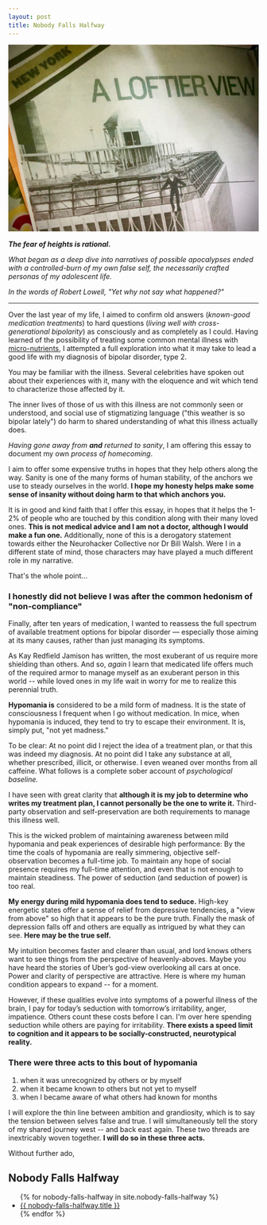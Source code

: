 ```yaml
---
layout: post
title: Nobody Falls Halfway
---
```


![A loftier view](/assets/loftier.png)

_**The fear of heights is rational.**_

_What began as a deep dive into narratives of possible apocalypses ended with a controlled-burn of my own false self, the necessarily crafted personas of my adolescent life._

_In the words of Robert Lowell, "Yet why not say what happened?"_

___

Over the last year of my life, I aimed to confirm old answers (_known-good medication treatments_) to hard questions (_living well with cross-generational bipolarity_) as consciously and as completely as I could. Having learned of the possibility of treating some common mental illness with [micro-nutrients](http://www.ibpf.org/advanced-nutrient-therapies-bipolar-disorders-dr-william-walsh), I attempted a full exploration into what it may take to lead a good life with my diagnosis of bipolar disorder, type 2.

You may be familiar with the illness. Several celebrities have spoken out about their experiences with it, many with the eloquence and wit which tend to characterize those affected by it. 

The inner lives of those of us with this illness are not commonly seen or understood, and social use of stigmatizing language ("this weather is so bipolar lately") do harm to shared understanding of what this illness actually does.

*Having gone away from **and** returned to sanity*, I am offering this essay to document my own _process of homecoming_. 

I aim to offer some expensive truths in hopes that they help others along the way. Sanity is one of the many forms of human stability, of the anchors we use to steady ourselves in the world. **I hope my honesty helps make some sense of insanity without doing harm to that which anchors you.**

It is in good and kind faith that I offer this essay, in hopes that it helps the 1-2% of people who are touched by this condition along with their many loved ones. **This is not medical advice and I am not a doctor, although I would make a fun one.** Additionally, none of this is a derogatory statement towards either the Neurohacker Collective nor Dr Bill Walsh. Were I in a different state of mind, those characters may have played a much different role in my narrative. 

That's the whole point...


### I honestly did not believe I was after the common hedonism of "non-compliance"

Finally, after ten years of medication, I wanted to reassess the full spectrum of available treatment options for bipolar disorder — especially those aiming at its many causes, rather than just managing its symptoms.

As Kay Redfield Jamison has written, the most exuberant of us require more shielding than others. And so, *again* I learn that medicated life offers much of the required armor to manage myself as an exuberant person in this world -- while loved ones in my life wait in worry for me to realize this perennial truth. 

 **Hypomania is** considered to be a mild form of madness. It is the state of consciousness I frequent when I go without medication. In mice, when hypomania is induced, they tend to try to escape their environment. It is, simply put, "not yet madness."

To be clear: At no point did I reject the idea of a treatment plan, or that this was indeed my diagnosis. At no point did I take any substance at all, whether prescribed, illicit, or otherwise. I even weaned over months from all caffeine. What follows is a complete sober account of *psychological baseline.*

I have seen with great clarity that **although it is my job to determine who writes my treatment plan, I cannot personally be the one to write it.** Third-party observation and self-preservation are both requirements to manage this illness well.

This is the wicked problem of maintaining awareness between mild hypomania and peak experiences of desirable high performance: By the time the coals of hypomania are really simmering, objective self-observation becomes a full-time job. To maintain any hope of social presence requires my full-time attention, and even that is not enough to maintain steadiness. The power of seduction (and seduction of power) is too real.

**My energy during mild hypomania does tend to seduce.** High-key energetic states offer a sense of relief from depressive tendencies, a "view from above" so high that it appears to be the pure truth. Finally the mask of depression falls off and others are equally as intrigued by what they can see. **Here may be the true self.**

My intuition becomes faster and clearer than usual, and lord knows others want to see things from the perspective of heavenly-aboves. Maybe you have heard the stories of Uber’s god-view overlooking all cars at once. Power and clarity of perspective are attractive. Here is where my human condition appears to expand -- for a moment. 

However, if these qualities evolve into symptoms of a powerful illness of the brain, I pay for today’s seduction with tomorrow’s irritability, anger, impatience. Others count these costs before I can. I'm over here spending seduction while others are paying for irritability. **There exists a speed limit to cognition and it appears to be socially-constructed, neurotypical reality.**

### There were three acts to this bout of hypomania

<ol>
<li>when it was unrecognized by others or by myself</li>
<li>when it became known to others but not yet to myself</li>
<li>when I became aware of what others had known for months</li>
</ol>

I will explore the thin line between ambition and grandiosity, which is to say the tension between selves false and true. I will simultaneously tell the story of my shared journey west -- and back east again. These two threads are inextricably woven together. **I will do so in these three acts.** 

Without further ado,

## Nobody Falls Halfway
<ul>
	{% for nobody-falls-halfway in site.nobody-falls-halfway %}
		<li>
			<a href=" {{ nobody-falls-halfway.url }} ">{{ nobody-falls-halfway.title }}</a>
		</li>
	{% endfor %}
</ul>